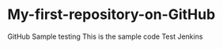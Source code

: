 My-first-repository-on-GitHub
=============================
GitHub Sample testing 
This is the sample code
Test Jenkins 
